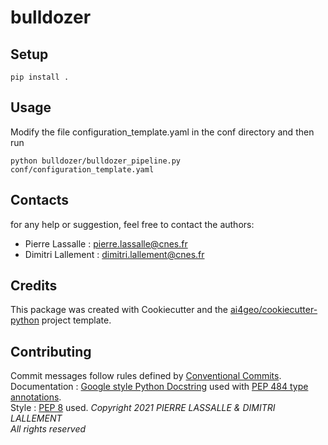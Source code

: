 # bulldozer

## Setup

`pip install .`

## Usage

Modify the file configuration_template.yaml in the conf directory and then run

`python bulldozer/bulldozer_pipeline.py conf/configuration_template.yaml`

## Contacts

for any help or suggestion, feel free to contact the authors:

- Pierre Lassalle : pierre.lassalle@cnes.fr
- Dimitri Lallement : dimitri.lallement@cnes.fr



## Credits

This package was created with Cookiecutter and the [ai4geo/cookiecutter-python](https://gitlab.cnes.fr/ai4geo/lot2/cookiecutter-python) project template.

## Contributing

Commit messages follow rules defined by [Conventional Commits](https://www.conventionalcommits.org).  
Documentation : [Google style Python Docstring](https://google.github.io/styleguide/pyguide.html) used with [PEP 484 type annotations](https://www.python.org/dev/peps/pep-0484/).  
Style : [PEP 8](https://www.python.org/dev/peps/pep-0008/#other-recommendations) used.
*Copyright 2021 PIERRE LASSALLE & DIMITRI LALLEMENT  
All rights reserved*
